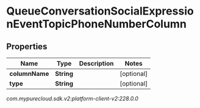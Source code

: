 # QueueConversationSocialExpressionEventTopicPhoneNumberColumn


## Properties

| Name | Type | Description | Notes |
| ------------ | ------------- | ------------- | ------------- |
| **columnName** | **String** |  |  [optional] |
| **type** | **String** |  |  [optional] |




_com.mypurecloud.sdk.v2:platform-client-v2:228.0.0_
